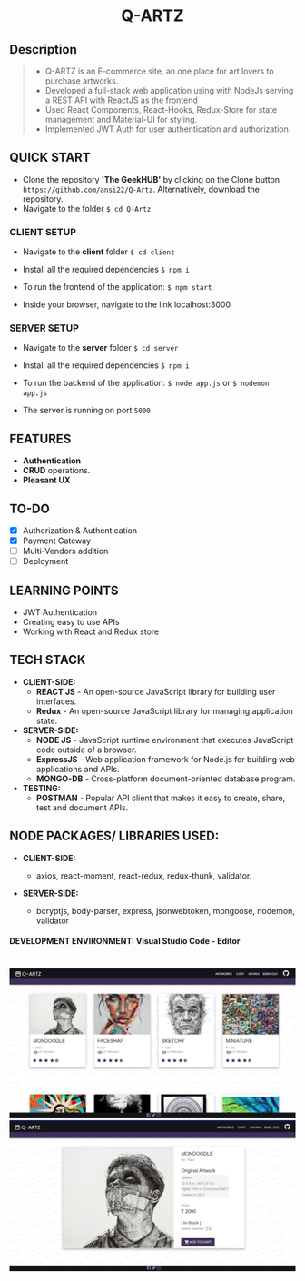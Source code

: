 <h1 align = "center">
Q-ARTZ
</h1>

## Description

>- Q-ARTZ is an E-commerce site, an one place for art lovers to purchase artworks. 
>- Developed a full-stack web application using with NodeJs serving a REST API with ReactJS as the frontend
>- Used React Components, React-Hooks, Redux-Store for state management and Material-UI for styling.
>- Implemented JWT Auth for user authentication and authorization.

## QUICK START

- Clone the repository **'The GeekHUB'** by clicking on the Clone button `https://github.com/ansi22/Q-Artz`. Alternatively, download the repository.
- Navigate to the folder `$ cd Q-Artz`

### CLIENT SETUP

- Navigate to the **client** folder `$ cd client`
- Install all the required dependencies `$ npm i`

- To run the frontend of the application: `$ npm start`
- Inside your browser, navigate to the link localhost:3000

### SERVER SETUP

- Navigate to the **server** folder `$ cd server`
- Install all the required dependencies `$ npm i`

- To run the backend of the application: `$ node app.js` or `$ nodemon app.js`
- The server is running on port `5000`

## FEATURES

- **Authentication**
- **CRUD** operations.
- **Pleasant UX**

## TO-DO

- [x] Authorization & Authentication
- [x] Payment Gateway
- [ ] Multi-Vendors addition
- [ ] Deployment

## LEARNING POINTS

- JWT Authentication
- Creating easy to use APIs
- Working with React and Redux store

## TECH STACK

- **CLIENT-SIDE:**
  - **REACT JS** - An open-source JavaScript library for building user interfaces.
  - **Redux** - An open-source JavaScript library for managing application state.
- **SERVER-SIDE:**
  - **NODE JS** - JavaScript runtime environment that executes JavaScript code outside of a browser.
  - **ExpressJS** - Web application framework for Node.js for building web applications and APIs.
  - **MONGO-DB** - Cross-platform document-oriented database program.
- **TESTING:**
  - **POSTMAN** - Popular API client that makes it easy to create, share, test and document APIs.

## NODE PACKAGES/ LIBRARIES USED:

- **CLIENT-SIDE:**
  - axios, react-moment, react-redux, redux-thunk, validator.

- **SERVER-SIDE:**
  - bcryptjs, body-parser, express, jsonwebtoken, mongoose, nodemon, validator

#### DEVELOPMENT ENVIRONMENT: Visual Studio Code - Editor

<h1></h1>
<h4 align = "center">
 
  <img src="/assets/artwork.png" />
  <img src="/assets/detail.png"  />
  </p>

 
</h4>
<h1></h1>

<p align = "center">

</p>
